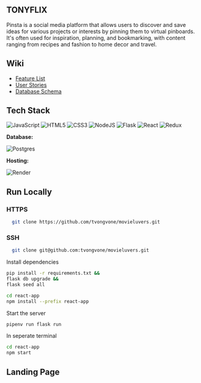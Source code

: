 ## TONYFLIX

Pinsta is a social media platform that allows users to discover and save ideas for various projects or interests by pinning them to virtual pinboards. It's often used for inspiration, planning, and bookmarking, with content ranging from recipes and fashion to home decor and travel.

## Wiki
- [Feature List](https://github.com/tvongvone/movieluvers/wiki/Feature-list)
- [User Stories](https://github.com/tvongvone/movieluvers/wiki/User-Stories)
- [Database Schema](https://github.com/tvongvone/movieluvers/wiki/Database-Schema)

## Tech Stack
![JavaScript](https://img.shields.io/badge/javascript-%23323330.svg?style=for-the-badge&logo=javascript&logoColor=%23F7DF1E) ![HTML5](https://img.shields.io/badge/html5-%23E34F26.svg?style=for-the-badge&logo=html5&logoColor=white) ![CSS3](https://img.shields.io/badge/css3-%231572B6.svg?style=for-the-badge&logo=css3&logoColor=white) ![NodeJS](https://img.shields.io/badge/node.js-6DA55F?style=for-the-badge&logo=node.js&logoColor=white) ![Flask](https://img.shields.io/badge/Flask-%23404d59.svg?style=for-the-badge&logo=flask&logoColor=%2361DAFB) ![React](https://img.shields.io/badge/react-%2320232a.svg?style=for-the-badge&logo=react&logoColor=%2361DAFB) ![Redux](https://img.shields.io/badge/redux-%23593d88.svg?style=for-the-badge&logo=redux&logoColor=white)

**Database:**

![Postgres](https://img.shields.io/badge/postgres-%23316192.svg?style=for-the-badge&logo=postgresql&logoColor=white)

**Hosting:**

![Render](https://img.shields.io/badge/Render-informational?style=for-the-badge&logo=render&logoColor=%5bdec3)

## Run Locally
### HTTPS
```bash
  git clone https://github.com/tvongvone/movieluvers.git
```

### SSH
```bash
  git clone git@github.com:tvongvone/movieluvers.git
```

Install dependencies

```bash
pip install -r requirements.txt &&
flask db upgrade &&
flask seed all
```

```bash
cd react-app
npm install --prefix react-app
```

Start the server

```bash
pipenv run flask run
```

In seperate terminal

```bash
cd react-app
npm start
```

## Landing Page
